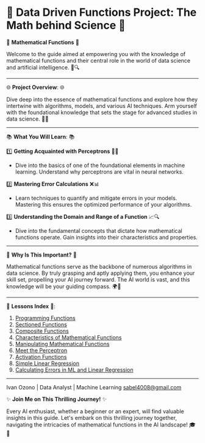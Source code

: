 # 🌟 Data Driven Functions Project: The Math behind Science 💼

📖 **Mathematical Functions** 📖

Welcome to the guide aimed at empowering you with the knowledge of mathematical functions and their central role in the world of data science and artificial intelligence. 🌌🔍

---

🌐 **Project Overview**: 🌐

Dive deep into the essence of mathematical functions and explore how they intertwine with algorithms, models, and various AI techniques. Arm yourself with the foundational knowledge that sets the stage for advanced studies in data science. 🚀💡

---

📚 **What You Will Learn**: 📚

1️⃣ **Getting Acquainted with Perceptrons** 🧠💡
   - Dive into the basics of one of the foundational elements in machine learning. Understand why perceptrons are vital in neural networks.

2️⃣ **Mastering Error Calculations** ❌📊
   - Learn techniques to quantify and mitigate errors in your models. Mastering this ensures the optimized performance of your algorithms.

3️⃣ **Understanding the Domain and Range of a Function** 📈🔍
   - Dive into the fundamental concepts that dictate how mathematical functions operate. Gain insights into their characteristics and properties.

---

💼 **Why Is This Important?** 💼

Mathematical functions serve as the backbone of numerous algorithms in data science. By truly grasping and aptly applying them, you enhance your skill set, propelling your AI journey forward. The AI world is vast, and this knowledge will be your guiding compass. 🌍🧭

---

📜 **Lessons Index** 📜:

1. [Programming Functions](https://github.com/ivanozono/MathFuncsDSciencieAI/blob/main/(1)Programming_functions.ipynb)
2. [Sectioned Functions](https://github.com/ivanozono/MathFuncsDSciencieAI/blob/main/(2)Sectioned_Functions.ipynb)
3. [Composite Functions](https://github.com/ivanozono/MathFuncsDSciencieAI/blob/main/(3)Composite_Functions.ipynb)
4. [Characteristics of Mathematical Functions](https://github.com/ivanozono/MathFuncsDSciencieAI/blob/main/(4)Characteristics_of_Mathematical_Functions.ipynb)
5. [Manipulating Mathematical Functions](https://github.com/ivanozono/MathFuncsDSciencieAI/blob/main/(5)Manipulating_Mathematical_Functions.ipynb)
6. [Meet the Perceptron](https://github.com/ivanozono/MathFuncsDSciencieAI/blob/main/(6)Meet_the_Perceptron.ipynb)
7. [Activation Functions](https://github.com/ivanozono/MathFuncsDSciencieAI/blob/main/(7)Activation_Functions.ipynb)
8. [Simple Linear Regression](https://github.com/ivanozono/MathFuncsDSciencieAI/blob/main/(8)Simple_Linear_Regression.ipynb)
9. [Calculating Errors in ML and Linear Regression](https://github.com/ivanozono/MathFuncsDSciencieAI/blob/main/(9)Calculating_Errors_in_ML_and_Linear_Regression.ipynb)

---

Ivan Ozono |
Data Analyst | Machine Learning
sabel4008@gmail.com

✨ **Join Me on This Thrilling Journey!** ✨

Every AI enthusiast, whether a beginner or an expert, will find valuable insights in this guide. Let's embark on this thrilling journey together, navigating the intricacies of mathematical functions in the AI landscape! 🎓🌟

